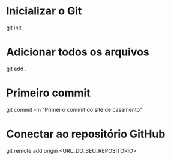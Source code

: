 # Inicializar o Git
git init

# Adicionar todos os arquivos
git add .

# Primeiro commit
git commit -m "Primeiro commit do site de casamento"

# Conectar ao repositório GitHub
git remote add origin <URL_DO_SEU_REPOSITORIO>
